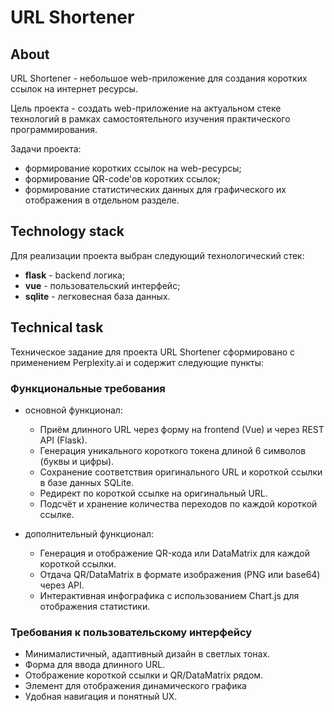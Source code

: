 # URL Shortener

## About

URL Shortener - небольшое web-приложение для создания коротких ссылок на интернет ресурсы.

Цель проекта - создать web-приложение на актуальном стеке технологий в рамках самостоятельного изучения практического программирования.

Задачи проекта:
- формирование коротких ссылок на web-ресурсы;
- формирование QR-code'ов коротких ссылок;
- формирование статистических данных для графического их отображения в отдельном разделе.

## Technology stack
Для реализации проекта выбран следующий технологический стек:
- **flask** - backend логика;
- **vue** - пользовательский интерфейс;
- **sqlite** - легковесная база данных.

## Technical task
Техническое задание для проекта URL Shortener сформировано с применением Perplexity.ai и содержит следующие пункты:

### Функциональные требования
- основной функционал:

    - Приём длинного URL через форму на frontend (Vue) и через REST API (Flask).
    - Генерация уникального короткого токена длиной 6 символов (буквы и цифры).
    - Сохранение соответствия оригинального URL и короткой ссылки в базе данных SQLite.
    - Редирект по короткой ссылке на оригинальный URL.
    - Подсчёт и хранение количества переходов по каждой короткой ссылке.

- дополнительный функционал:

    - Генерация и отображение QR-кода или DataMatrix для каждой короткой ссылки.
    - Отдача QR/DataMatrix в формате изображения (PNG или base64) через API.
    - Интерактивная инфографика с использованием Chart.js для отображения статистики.

### Требования к пользовательскому интерфейсу
- Минималистичный, адаптивный дизайн в светлых тонах.
- Форма для ввода длинного URL.
- Отображение короткой ссылки и QR/DataMatrix рядом.
- Элемент для отображения динамического графика
- Удобная навигация и понятный UX.